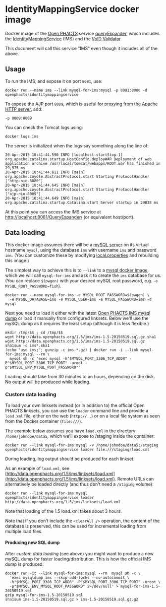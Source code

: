 # IdentityMappingService docker image

Docker image of the [Open PHACTS](http://www.openphacts.org/) service
[queryExpander](https://github.com/openphacts/queryExpander), which includes
the
[IdentityMappingService](https://github.com/openphacts/IdentityMappingService)
(IMS) and the [VoID Validator](https://github.com/openphacts/Validator).

This document will call this service "IMS" even though it includes all of the above.

## Usage

To run the IMS, and expose it on port `8081`, use:

    docker run --name ims --link mysql-for-ims:mysql -p 8081:8080 -d openphacts/identitymappingservice

To expose the AJP port `8009`, which is useful for 
[proxying from the Apache HTTP server](https://httpd.apache.org/docs/2.2/mod/mod_proxy_ajp.html), add:

    -p 8009:8009 

You can check the Tomcat logs using:

    docker logs ims

The server is initialized when the logs say something along the line of:

    20-Apr-2015 10:41:44.590 INFO [localhost-startStop-1] org.apache.catalina.startup.HostConfig.deployWAR Deployment of web application archive /usr/local/tomcat/webapps/ROOT.war has finished in 29,575 ms
    20-Apr-2015 10:41:44.611 INFO [main] org.apache.coyote.AbstractProtocol.start Starting ProtocolHandler ["http-nio-8080"]
    20-Apr-2015 10:41:44.645 INFO [main] org.apache.coyote.AbstractProtocol.start Starting ProtocolHandler ["ajp-nio-8009"]
    20-Apr-2015 10:41:44.649 INFO [main] org.apache.catalina.startup.Catalina.start Server startup in 29838 ms

At this point you can access the IMS service at [http://localhost:8081/QueryExpander/](http://localhost:8081/QueryExpander/) (or equivalent host/port).

## Data loading

This docker image assumes there will be a [mySQL
server](https://www.mysql.com/) on its virtual hostname `mysql`, using the
database `ims` with username `ims` and password `ims`.
(You can customize these by modifying [local.properties](local.properties)
and rebuilding this image.)

The simplest way to achieve this is to `--link` to a [mysql docker image](https://registry.hub.docker.com/_/mysql/),
which we will call `mysql-for-ims` and ask it to create the `ims` database for us. (You can replace `$(pwgen)` with 
your desired mySQL root password, e.g. `-e MYSQL_ROOT_PASSWORD=fish`).

    docker run --name mysql-for-ims -e MYSQL_ROOT_PASSWORD=$(pwgen) \
      -e MYSQL_DATABASE=ims -e MYSQL_USER=ims -e MYSQL_PASSWORD=ims -d mysql

Next you need to load it either with the latest [Open PHACTS IMS mysql
dump](http://data.openphacts.org/1.5/ims/)
or load it manually from configured linksets. Below we'll use the mySQL dump as it 
requires the least setup (although it is less flexible.)

    mkdir /tmp/$$ ; cd /tmp/$$
    wget http://data.openphacts.org/1.5/ims/ims-1.5-20150519.sql.gz.sha1
    wget http://data.openphacts.org/1.5/ims/ims-1.5-20150519.sql.gz
    sha1sum -c ims*.sha1
    (echo 'use ims;'; gunzip -c ims-*.gz) | docker run -i --link mysql-for-ims:mysql --rm \
      mysql sh -c 'exec mysql -h"$MYSQL_PORT_3306_TCP_ADDR" -P"$MYSQL_PORT_3306_TCP_PORT" -uroot -p"$MYSQL_ENV_MYSQL_ROOT_PASSWORD"'
      
Loading should take from 30 minutes to an hours, depending on the disk. No
output will be produced while loading.

### Custom data loading

To load your own linksets instead (or in addition to) the 
official Open PHACTS linksets, you can use the `loader` command line
and provide a `load.xml` file, either on the web (`http://..`) or on a local
file system as seen from the Docker container (`file:///`).

The example below assumes you have `load.xml` in the directory `/home/johndoe/data5`, 
which we'll expose to /staging inside the container:

    docker run --link mysql-for-ims:mysql -v /home/johndoe/data5:/staging openphacts/identitymappingservice loader file:///staging/load.xml

During loading, log output should be produced for each linkset.    

As an example of `load.xml`, see
[http://data.openphacts.org/1.5/ims/linksets/load.xml](http://data.openphacts.org/1.5/ims/linksets/load.xml).
Remote URLs can alternatively be loaded directly (and thus don't need a
`/staging` volume):

    docker run --link mysql-for-ims:mysql openphacts/identitymappingservice loader http://data.openphacts.org/1.5/ims/linksets/load.xml

Note that loading of the 1.5 load.xml takes about 3 hours. 

Note that if you don't include the `<clearAll />` operation, the content of the
database is preserved, this can be used for incremental loading from multiple
load files.

#### Producing new SQL dump

After *custom data loading* (see above) you might want to produce a new mySQL
dump for faster loading/distribution. This is how the official IMS dump is 
produced:

    docker run -it --link mysql-for-ims:mysql --rm  mysql sh -c \
      'exec mysqldump ims --skip-add-locks --no-autocommit \
      -h"$MYSQL_PORT_3306_TCP_ADDR" -P"$MYSQL_PORT_3306_TCP_PORT" -uroot \
      -p"$MYSQL_ENV_MYSQL_ROOT_PASSWORD" 2>/dev/null' > mysql-for-ims-1.5-20150519.sql
    gzip mysql-for-ims-1.5-20150519.sql
    sha1sum ims-1.5-20150519.sql.gz > ims-1.5-20150519.sql.gz.gz

